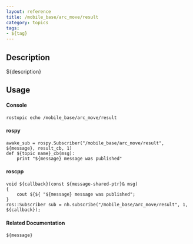 ```yaml
---
layout: reference
title: /mobile_base/arc_move/result
category: topics
tags: 
- ${tag}
---
```


## Description
${description}

## Usage
#### Console
```
rostopic echo /mobile_base/arc_move/result
```

#### rospy
```
awake_sub = rospy.Subscriber("/mobile_base/arc_move/result", ${message}, result_cb, 1)
def ${topic name}_cb(msg):
    print "${message} message was published"
```

#### roscpp
```
void ${callback}(const ${message-shared-ptr}& msg)
{
    cout ${${ "${message} message was published";
}
ros::Subscriber sub = nh.subscribe("/mobile_base/arc_move/result", 1, ${callback});
```

#### Related Documentation
``${message}``